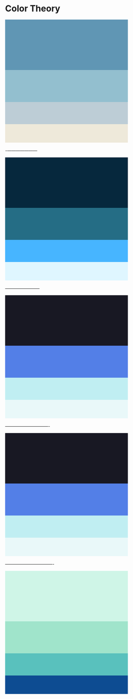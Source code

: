 # Color Theory

![Color Hunt Palette 06283d256d8547b5ffdff6ff.png](Color%20Theory/Color_Hunt_Palette_6096b493bfcfbdcdd6eee9da.png)

-———————

![Color Hunt Palette 6096b493bfcfbdcdd6eee9da.png](Color%20Theory/Color_Hunt_Palette_06283d256d8547b5ffdff6ff.png)

————————

![Color Hunt Palette 181823537fe7c0eef2e9f8f9(1).png](Color%20Theory/Color_Hunt_Palette_181823537fe7c0eef2e9f8f9.png)

——————————-

![Color Hunt Palette 181823537fe7c0eef2e9f8f9.png](<Color%20Theory/Color_Hunt_Palette_181823537fe7c0eef2e9f8f9(1).png>)

———————————-

![Color Hunt Palette cff5e7a0e4cb59c1bd0d4c92.png](Color%20Theory/Color_Hunt_Palette_cff5e7a0e4cb59c1bd0d4c92.png)
